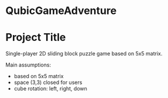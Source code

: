 # QubicGameAdventure


# Project Title

Single-player 2D sliding block puzzle game based on 5x5 matrix.

Main assumptions:
- based on 5x5 matrix
- space (3,3) closed for users
- cube rotation: left, right, down
